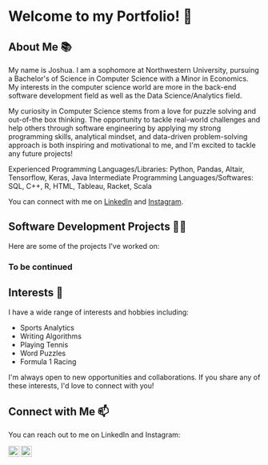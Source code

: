 # Welcome to my Portfolio! 👋

## About Me 📚

My name is Joshua. I am a sophomore at Northwestern University, pursuing a Bachelor's of Science in Computer Science with a Minor in Economics. My interests in the computer science world are more in the back-end software development field as well as the Data Science/Analytics field.

My curiosity in Computer Science stems from a love for puzzle solving and out-of-the box thinking. The opportunity to tackle real-world challenges and help others through software engineering by applying my strong programming skills, analytical mindset, and data-driven problem-solving approach is both inspiring and motivational to me, and I'm excited to tackle any future projects!

Experienced Programming Languages/Libraries: Python, Pandas, Altair, Tensorflow, Keras, Java 
Intermediate Programming Languages/Softwares: SQL, C++, R, HTML, Tableau, Racket, Scala 

You can connect with me on [LinkedIn](https://www.linkedin.com/in/joshua-yao-b802671b2/) and [Instagram](https://www.instagram.com/joshyao_/).

## Software Development Projects 👨‍💻

Here are some of the projects I've worked on:

### To be continued

## Interests 🌟

I have a wide range of interests and hobbies including:

- Sports Analytics
- Writing Algorithms
- Playing Tennis
- Word Puzzles
- Formula 1 Racing

I'm always open to new opportunities and collaborations. If you share any of these interests, I'd love to connect with you!

## Connect with Me 📫

You can reach out to me on LinkedIn and Instagram:

[<img align="left" alt="Joshua Yao | LinkedIn" width="22px" src="https://static-00.iconduck.com/assets.00/linkedin-icon-2048x2048-ya5g47j2.png" />][linkedin]
[<img align="left" alt="Joshua Yao | Instagram" width="22px" src="https://www.edigitalagency.com.au/wp-content/uploads/new-Instagram-logo-png-full-colour-glyph.png" />][instagram]

[instagram]: https://www.instagram.com/joshyao_/
[linkedin]: https://www.linkedin.com/in/joshua-yao-b802671b2/
